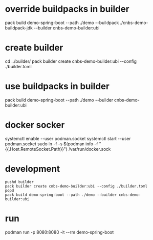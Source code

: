 # override buildpacks in builder
pack build demo-spring-boot --path ./demo --buildpack ./cnbs-demo-buildpack-jdk --builder cnbs-demo-builder:ubi

# create builder
cd ../builder/
pack builder create cnbs-demo-builder:ubi --config ./builder.toml

# use buildpacks in builder
pack build demo-spring-boot --path ./demo --builder cnbs-demo-builder:ubi

# docker socker
systemctl enable --user podman.socket
systemctl start --user podman.socket
sudo ln -f -s $(podman info -f "{{.Host.RemoteSocket.Path}}") /var/run/docker.sock

# development
```
pushd builder
pack builder create cnbs-demo-builder:ubi --config ./builder.toml
popd
pack build demo-spring-boot --path ./demo --builder cnbs-demo-builder:ubi
```

# run
podman run -p 8080:8080 -it --rm demo-spring-boot